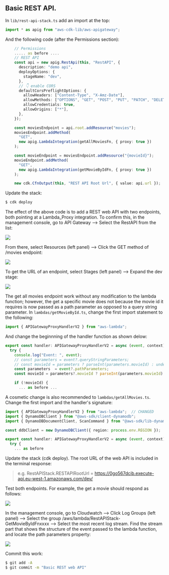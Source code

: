 ## Basic REST API.

In `lib/rest-api-stack.ts` add an import at the top:
~~~ts
import * as apig from "aws-cdk-lib/aws-apigateway";
~~~
And the following code (after the Permissions section):
~~~ts
    // Permissions
    ..... as before ....
    // REST API 
    const api = new apig.RestApi(this, "RestAPI", {
      description: "demo api",
      deployOptions: {
        stageName: "dev",
      },
      // 👇 enable CORS
      defaultCorsPreflightOptions: {
        allowHeaders: ["Content-Type", "X-Amz-Date"],
        allowMethods: ["OPTIONS", "GET", "POST", "PUT", "PATCH", "DELETE"],
        allowCredentials: true,
        allowOrigins: ["*"],
      },
    });

    const moviesEndpoint = api.root.addResource("movies");
    moviesEndpoint.addMethod(
      "GET",
      new apig.LambdaIntegration(getAllMoviesFn, { proxy: true })
    );

    const movieEndpoint = moviesEndpoint.addResource("{movieId}");
    movieEndpoint.addMethod(
      "GET",
      new apig.LambdaIntegration(getMovieByIdFn, { proxy: true })
    );

    new cdk.CfnOutput(this, "REST API Root Url", { value: api.url });
~~~
Update the stack:
~~~bash
$ cdk deploy
~~~
The effect of the above code is to add a REST web API with two endpoints, both pointing at a Lambda_Proxy integration. To confirm this, in the management console, go to API Gateway --> Select the RestAPI from the list:

![][apigateway]

From there, select Resources (left panel) --> Click the GET method of /movies endpoint:

![][apiresources]

To get the URL of an endpoint, select Stages (left panel) --> Expand the dev stage:

![][apistage]

The get all movies endpoint work without any modification to the lambda function; however, the get a specific movie does not because the movie id it requires is now passed as a path parameter as opposed to a query string parameter. In `lambdas/getMovieById.ts`, change the first import statement to the following:
~~~ts
import { APIGatewayProxyHandlerV2 } from "aws-lambda";
~~~
And change the beginnning of the handler function as shown delow:
~~~ts
export const handler: APIGatewayProxyHandlerV2 = async (event, context) => { // Note change
  try {
    console.log("Event: ", event);
    // const parameters = event?.queryStringParameters;
    // const movieId = parameters ? parseInt(parameters.movieId) : undefined;
    const parameters  = event?.pathParameters;
    const movieId = parameters?.movieId ? parseInt(parameters.movieId) : undefined;

    if (!movieId) {
      ... as before ...
~~~
A cosmetic change is also recommended to `lambdas/getAllMovies.ts`. Change the first import and the handler's signature:
~~~ts
import { APIGatewayProxyHandlerV2 } from "aws-lambda";  // CHANGED
import { DynamoDBClient } from "@aws-sdk/client-dynamodb";
import { DynamoDBDocumentClient, ScanCommand } from "@aws-sdk/lib-dynamodb";

const ddbClient = new DynamoDBClient({ region: process.env.REGION });

export const handler: APIGatewayProxyHandlerV2 = async (event, context) => { // CHANGED
  try {
    ... as before
~~~
Update the stack (cdk deploy). The root URL of the web API is included in the terminal response:

>e.g. RestAPIStack.RESTAPIRootUrl = https://0go567dcib.execute-api.eu-west-1.amazonaws.com/dev/

Test both endpoints. For example, the get a movie should respond as follows:

![][getmovie]

In the management console, go to Cloudwatch --> Click Log Groups (left panel) --> Select the group /aws/lambda/RestAPIStack-GetMovieByIdFnxxxx --> Select the most recent log stream. Find the stream part that shows the structure of the event passed to the lambda function, and locate the path parameters property:

![][pathparameters]

Commit this work:
~~~bash
$ git add -A
$ git commit -m "Basic REST web API"
~~~

[apigateway]: ./img/apigateway.png
[apiresources]: ./img/apiresources.png
[apistage]: ./img/apistage.png
[getmovie]: ./img/getmovie.png
[pathparameters]: ./img/pathparameters.png

